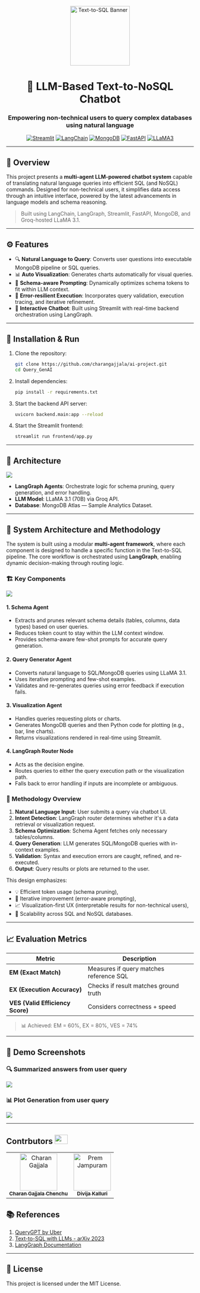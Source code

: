 
<p align="center">
  <img src="Assets/banner_image.png" height="160" alt="Text-to-SQL Banner"/>
</p>

<h1 align="center">🧠 LLM-Based Text-to-NoSQL Chatbot</h1>
<h3 align="center">Empowering non-technical users to query complex databases using natural language</h3>

<p align="center">
  <a href="https://streamlit.io"><img alt="Streamlit" src="https://img.shields.io/badge/Streamlit-1.33.0-FF4B4B?style=flat-square" /></a>
  <a href="https://www.langchain.com/"><img alt="LangChain" src="https://img.shields.io/badge/LangChain-Agentic-blueviolet?style=flat-square" /></a>
  <a href="https://www.mongodb.com/"><img alt="MongoDB" src="https://img.shields.io/badge/MongoDB-6.0-green?style=flat-square" /></a>
  <a href="https://fastapi.tiangolo.com/"><img alt="FastAPI" src="https://img.shields.io/badge/FastAPI-0.110.1-009688?style=flat-square" /></a>
  <a href="https://huggingface.co/meta-llama"><img alt="LLaMA3" src="https://img.shields.io/badge/LLaMA-3.1-cc66ff?style=flat-square" /></a>
</p>

---

## 📌 Overview

This project presents a **multi-agent LLM-powered chatbot system** capable of translating natural language queries into efficient SQL (and NoSQL) commands. Designed for non-technical users, it simplifies data access through an intuitive interface, powered by the latest advancements in language models and schema reasoning.

> Built using LangChain, LangGraph, Streamlit, FastAPI, MongoDB, and Groq-hosted LLaMA 3.1.

---

## ⚙️ Features

- 🔍 **Natural Language to Query**: Converts user questions into executable MongoDB pipeline or SQL queries.
- 📊 **Auto Visualization**: Generates charts automatically for visual queries.
- 🧠 **Schema-aware Prompting**: Dynamically optimizes schema tokens to fit within LLM context.
- 🔁 **Error-resilient Execution**: Incorporates query validation, execution tracing, and iterative refinement.
- 💬 **Interactive Chatbot**: Built using Streamlit with real-time backend orchestration using LangGraph.

---

## 🚀 Installation & Run

1. Clone the repository:
   ```bash
   git clone https://github.com/charangajjala/ai-project.git
   cd Query_GenAI
   ```

2. Install dependencies:
   ```bash
   pip install -r requirements.txt
   ```

3. Start the backend API server:
   ```bash
   uvicorn backend.main:app --reload
   ```

4. Start the Streamlit frontend:
   ```bash
   streamlit run frontend/app.py
   ```

---

## 🧪 Architecture

![](Assets/2025-06-08-19-23-20.png)

- **LangGraph Agents**: Orchestrate logic for schema pruning, query generation, and error handling.
- **LLM Model**: LLaMA 3.1 (70B) via Groq API.
- **Database**: MongoDB Atlas — Sample Analytics Dataset.

---

## 🧠 System Architecture and Methodology

The system is built using a modular **multi-agent framework**, where each component is designed to handle a specific function in the Text-to-SQL pipeline. The core workflow is orchestrated using **LangGraph**, enabling dynamic decision-making through routing logic.

### 🏗️ Key Components
![](Assets/2025-06-08-19-24-46.png)

#### 1. Schema Agent
- Extracts and prunes relevant schema details (tables, columns, data types) based on user queries.
- Reduces token count to stay within the LLM context window.
- Provides schema-aware few-shot prompts for accurate query generation.

#### 2. Query Generator Agent
- Converts natural language to SQL/MongoDB queries using LLaMA 3.1.
- Uses iterative prompting and few-shot examples.
- Validates and re-generates queries using error feedback if execution fails.

#### 3. Visualization Agent
- Handles queries requesting plots or charts.
- Generates MongoDB queries and then Python code for plotting (e.g., bar, line charts).
- Returns visualizations rendered in real-time using Streamlit.

#### 4. LangGraph Router Node
- Acts as the decision engine.
- Routes queries to either the query execution path or the visualization path.
- Falls back to error handling if inputs are incomplete or ambiguous.

### 🔄 Methodology Overview

1. **Natural Language Input**: User submits a query via chatbot UI.
2. **Intent Detection**: LangGraph router determines whether it's a data retrieval or visualization request.
3. **Schema Optimization**: Schema Agent fetches only necessary tables/columns.
4. **Query Generation**: LLM generates SQL/MongoDB queries with in-context examples.
5. **Validation**: Syntax and execution errors are caught, refined, and re-executed.
6. **Output**: Query results or plots are returned to the user.

This design emphasizes:
- 💡 Efficient token usage (schema pruning),
- 🔁 Iterative improvement (error-aware prompting),
- 📈 Visualization-first UX (interpretable results for non-technical users),
- 🧩 Scalability across SQL and NoSQL databases.

---

## 📈 Evaluation Metrics

| Metric       | Description                                         |
|--------------|-----------------------------------------------------|
| **EM (Exact Match)** | Measures if query matches reference SQL |
| **EX (Execution Accuracy)** | Checks if result matches ground truth  |
| **VES (Valid Efficiency Score)** | Considers correctness + speed      |

> 📊 Achieved: EM = 60%, EX = 80%, VES = 74%

---

## 📸 Demo Screenshots

### 🔍 Summarized answers from user query
![](Assets/2025-06-08-19-26-57.png)


### 📊 Plot Generation from  user query
![](Assets/2025-06-08-19-27-43.png)

---

## Contrbutors <img src="https://raw.githubusercontent.com/TheDudeThatCode/TheDudeThatCode/master/Assets/Developer.gif" width=35 height=25>

<table>
  <tbody>
    <tr>
      <td align="center">
        <a href="https://github.com/charangajjala" target="_blank">
          <img src="https://avatars.githubusercontent.com/u/64437927?v=4" width="100px" alt="Charan Gajjala" />
          <br />
          <sub><b>Charan Gajjala Chenchu</b></sub>
        </a>
      </td>
      <td align="center">
        <a href="https://github.com/kalluri14"
          target="_blank">
          <img src="https://avatars.githubusercontent.com/u/74588553?v=4" width="100px" alt="Prem Jampuram" />
          <br />
          <sub><b>Divija Kalluri</b></sub>
        </a>
      </td>
  </tbody>
</table>

## 📚 References

1. [QueryGPT by Uber](https://www.uber.com/blog/query-gpt/)
2. [Text-to-SQL with LLMs - arXiv 2023](https://arxiv.org/abs/2304.05320)
3. [LangGraph Documentation](https://docs.langchain.com/docs/langgraph)

---

## 📜 License

This project is licensed under the MIT License.
